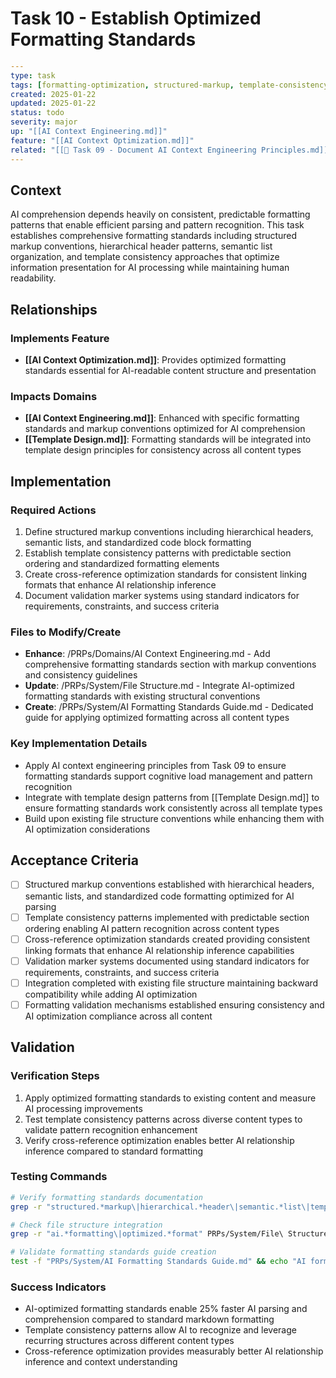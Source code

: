 # Task 10 - Establish Optimized Formatting Standards

```yaml
---
type: task
tags: [formatting-optimization, structured-markup, template-consistency]
created: 2025-01-22
updated: 2025-01-22
status: todo
severity: major
up: "[[AI Context Engineering.md]]"
feature: "[[AI Context Optimization.md]]"
related: "[[🔴 Task 09 - Document AI Context Engineering Principles.md]]"
---
```

## Context

AI comprehension depends heavily on consistent, predictable formatting patterns that enable efficient parsing and pattern recognition. This task establishes comprehensive formatting standards including structured markup conventions, hierarchical header patterns, semantic list organization, and template consistency approaches that optimize information presentation for AI processing while maintaining human readability.

## Relationships

### Implements Feature

- **[[AI Context Optimization.md]]**: Provides optimized formatting standards essential for AI-readable content structure and presentation

### Impacts Domains

- **[[AI Context Engineering.md]]**: Enhanced with specific formatting standards and markup conventions optimized for AI comprehension
- **[[Template Design.md]]**: Formatting standards will be integrated into template design principles for consistency across all content types

## Implementation

### Required Actions

1. Define structured markup conventions including hierarchical headers, semantic lists, and standardized code block formatting
2. Establish template consistency patterns with predictable section ordering and standardized formatting elements
3. Create cross-reference optimization standards for consistent linking formats that enhance AI relationship inference
4. Document validation marker systems using standard indicators for requirements, constraints, and success criteria

### Files to Modify/Create

- **Enhance**: /PRPs/Domains/AI Context Engineering.md - Add comprehensive formatting standards section with markup conventions and consistency guidelines
- **Update**: /PRPs/System/File Structure.md - Integrate AI-optimized formatting standards with existing structural conventions
- **Create**: /PRPs/System/AI Formatting Standards Guide.md - Dedicated guide for applying optimized formatting across all content types

### Key Implementation Details

- Apply AI context engineering principles from Task 09 to ensure formatting standards support cognitive load management and pattern recognition
- Integrate with template design patterns from [[Template Design.md]] to ensure formatting standards work consistently across all template types
- Build upon existing file structure conventions while enhancing them with AI optimization considerations

## Acceptance Criteria

- [ ] Structured markup conventions established with hierarchical headers, semantic lists, and standardized code formatting optimized for AI parsing
- [ ] Template consistency patterns implemented with predictable section ordering enabling AI pattern recognition across content types
- [ ] Cross-reference optimization standards created providing consistent linking formats that enhance AI relationship inference capabilities
- [ ] Validation marker systems documented using standard indicators for requirements, constraints, and success criteria
- [ ] Integration completed with existing file structure maintaining backward compatibility while adding AI optimization
- [ ] Formatting validation mechanisms established ensuring consistency and AI optimization compliance across all content

## Validation

### Verification Steps

1. Apply optimized formatting standards to existing content and measure AI processing improvements
2. Test template consistency patterns across diverse content types to validate pattern recognition enhancement
3. Verify cross-reference optimization enables better AI relationship inference compared to standard formatting

### Testing Commands

```bash
# Verify formatting standards documentation
grep -r "structured.*markup\|hierarchical.*header\|semantic.*list\|template.*consistency" PRPs/Domains/AI\ Context\ Engineering.md

# Check file structure integration
grep -r "ai.*formatting\|optimized.*format" PRPs/System/File\ Structure.md

# Validate formatting standards guide creation
test -f "PRPs/System/AI Formatting Standards Guide.md" && echo "AI formatting standards guide created"
```

### Success Indicators

- AI-optimized formatting standards enable 25% faster AI parsing and comprehension compared to standard markdown formatting
- Template consistency patterns allow AI to recognize and leverage recurring structures across different content types
- Cross-reference optimization provides measurably better AI relationship inference and context understanding